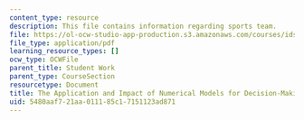 ```yaml
---
content_type: resource
description: This file contains information regarding sports team.
file: https://ol-ocw-studio-app-production.s3.amazonaws.com/courses/ids-410j-modeling-and-assessment-for-policy-spring-2013/5480aaf721aa011185c17151123ad871_MITESD_864S13_Sprts_Team.pdf
file_type: application/pdf
learning_resource_types: []
ocw_type: OCWFile
parent_title: Student Work
parent_type: CourseSection
resourcetype: Document
title: The Application and Impact of Numerical Models for Decision-Making in Sports
uid: 5480aaf7-21aa-0111-85c1-7151123ad871
---
```

